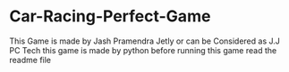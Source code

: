 # Car-Racing-Perfect-Game
This Game is made by Jash Pramendra Jetly or can be Considered as J.J PC Tech this game is made by python before  running this game read the readme file
